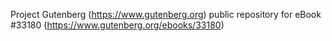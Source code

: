Project Gutenberg (https://www.gutenberg.org) public repository for eBook #33180 (https://www.gutenberg.org/ebooks/33180)
